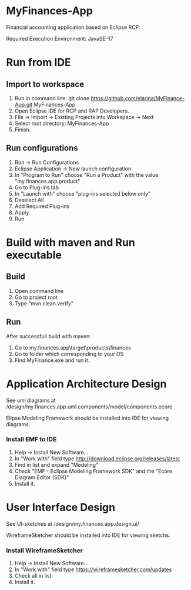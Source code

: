 # MyFinances-App
Financial accounting application based on Eclipse RCP.

Required Execution Environment: JavaSE-17

# Run from IDE

## Import to workspace
1. Run in command line: git clone https://github.com/elarina/MyFinance-App.git MyFinances-App
2. Open Eclipse IDE for RCP and RAP Developers.
3. File -> Import -> Existing Projects into Workspace -> Next
4. Select root directory: MyFinances-App
5. Finish.

## Run configurations
1. Run -> Run Configurations
2. Eclipse Application -> New launch configuration
3. In "Program to Run" choose "Run a Product" with the value "my.finances.app.product"
4. Go to Plug-ins tab
5. In "Launch with" choose "plug-ins selected below only"
6. Deselect All
7. Add Required Plug-ins
8. Apply
9. Run

# Build with maven and Run executable

## Build
1. Open command line
2. Go to project root
3. Type "mvn clean verify"

## Run
After successfull build with maven:
1. Go to my.finances.app\target\products\finances
2. Go to folder which corresponding to your OS
4. Find MyFinance.exe and run it.

# Application Architecture Design
See uml diagrams at /design/my.finances.app.uml.components/model/components.ecore 

Elipse Modeling Framework should be installed into IDE for viewing diagrams.

### Install EMF to IDE
1. Help -> Install New Software...
2. In "Work with" field type http://download.eclipse.org/releases/latest
3. Find in list and expand "Modeling"
4. Check "EMF - Eclipse Modeling Framework SDK" and the "Ecore Diagram Editor (SDK)"
5. Install it.

# User Interface Design
See UI-sketches at /design/my.finances.app.design.ui/

WireframeSketcher should be installed into IDE for viewing sketchs.

### Install WireframeSketcher
1. Help -> Install New Software...
2. In "Work with" field type https://wireframesketcher.com/updates
3. Check all in list.
4. Install it.
